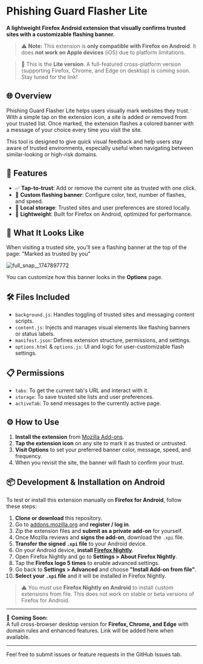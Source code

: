# Phishing Guard Flasher Lite

**A lightweight Firefox Android extension that visually confirms trusted sites with a customizable flashing banner.**

> ⚠️ **Note:** This extension is **only compatible with Firefox on Android**. It does **not work on Apple devices** (iOS) due to platform limitations.

> 🔹 This is the **Lite version**. A full-featured cross-platform version (supporting Firefox, Chrome, and Edge on desktop) is coming soon. Stay tuned for the link!

## 🌐 Overview

Phishing Guard Flasher Lite helps users visually mark websites they trust. With a simple tap on the extension icon, a site is added or removed from your trusted list. Once marked, the extension flashes a colored banner with a message of your choice every time you visit the site.

This tool is designed to give quick visual feedback and help users stay aware of trusted environments, especially useful when navigating between similar-looking or high-risk domains.

## 🚀 Features

- ✅ **Tap-to-trust**: Add or remove the current site as trusted with one click.
- 🌈 **Custom flashing banner**: Configure color, text, number of flashes, and speed.
- 🔐 **Local storage**: Trusted sites and user preferences are stored locally.
- 🧩 **Lightweight**: Built for Firefox on Android, optimized for performance.

## 📸 What It Looks Like

When visiting a trusted site, you’ll see a flashing banner at the top of the page: "Marked as trusted by you"

![full_snap__1747897772](https://github.com/user-attachments/assets/394037d3-25c1-4a03-a433-5720a9f57188)


You can customize how this banner looks in the **Options** page.




## 🛠️ Files Included

- `background.js`: Handles toggling of trusted sites and messaging content scripts.
- `content.js`: Injects and manages visual elements like flashing banners or status labels.
- `manifest.json`: Defines extension structure, permissions, and settings.
- `options.html` & `options.js`: UI and logic for user-customizable flash settings.

## 📋 Permissions

- `tabs`: To get the current tab's URL and interact with it.
- `storage`: To save trusted site lists and user preferences.
- `activeTab`: To send messages to the currently active page.

## ⚙️ How to Use

1. **Install the extension** from [Mozilla Add-ons](https://addons.mozilla.org/en-US/android/addon/phishing-guard-flasher-lite/).
2. **Tap the extension icon** on any site to mark it as trusted or untrusted.
3. **Visit Options** to set your preferred banner color, message, speed, and frequency.
4. When you revisit the site, the banner will flash to confirm your trust.

## 📦 Development & Installation on Android

To test or install this extension manually on **Firefox for Android**, follow these steps:

1. **Clone or download** this repository.
2. Go to [addons.mozilla.org](https://addons.mozilla.org/) and **register / log in**.
3. Zip the extension files and **submit as a private add-on** for yourself.
4. Once Mozilla reviews and **signs the add-on**, download the `.xpi` file.
5. **Transfer the signed `.xpi` file** to your Android device.
6. On your Android device, **install [Firefox Nightly](https://play.google.com/store/apps/details?id=org.mozilla.fenix)**.
7. Open Firefox Nightly and go to **Settings > About Firefox Nightly**.
8. Tap the **Firefox logo 5 times** to enable advanced settings.
9. Go back to **Settings > Advanced** and choose **"Install Add-on from file"**.
10. **Select your `.xpi` file** and it will be installed in Firefox Nightly.

> ⚠️ You must use **Firefox Nightly on Android** to install custom extensions from file. This does not work on stable or beta versions of Firefox for Android.


---

📌 **Coming Soon:**  
A full cross-browser desktop version for **Firefox, Chrome, and Edge** with domain rules and enhanced features. Link will be added here when available.

---

Feel free to submit issues or feature requests in the GitHub Issues tab.

